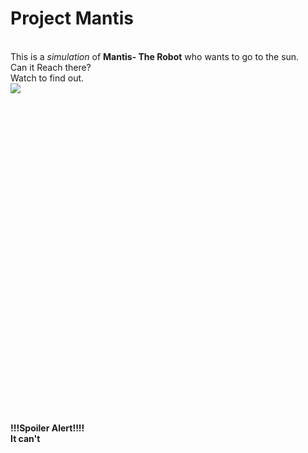 <h1>Project Mantis</h1><br>
This is a <i>simulation</i> of <b>Mantis- The Robot</b> who wants to go to the sun. <br>
Can it Reach there? <br>
Watch to find out.<br>
<image src="https://github.com/Yagya-Jha/Project-294/assets/74773203/fa4d29e2-c01d-4856-8851-fc37e7731afd">
<br><br><br><br><br><br><br><br><br><br><br><br><br><br><br><br><br><br><br><br><br><br><br><br><br><br><br><br><br><br><br><br>
<b><i></i>!!!Spoiler Alert!!!!<br> It can't</b></i>
